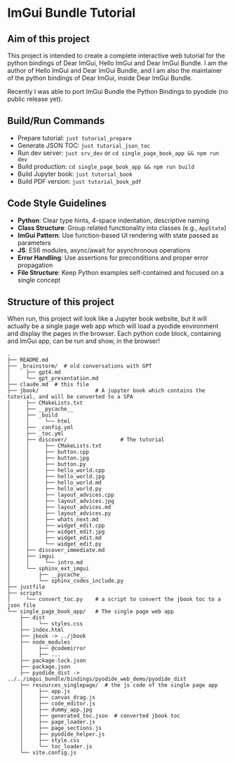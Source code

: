 # ImGui Bundle Tutorial

## Aim of this project

This project is intended to create a complete interactive web tutorial for the python bindings of Dear ImGui, Hello ImGui and Dear ImGui Bundle. I am the author of Hello ImGui and Dear ImGui Bundle, and I am also the maintainer of the python bindings of Dear ImGui, inside Dear ImGui Bundle.

Recently I was able to port ImGui Bundle the Python Bindings to pyodide (no public release yet).

## Build/Run Commands

- Prepare tutorial: `just tutorial_prepare`
- Generate JSON TOC: `just tutorial_json_toc`
- Run dev server: `just srv_dev` or `cd single_page_book_app && npm run dev`
- Build production: `cd single_page_book_app && npm run build`
- Build Jupyter book: `just tutorial_book`
- Build PDF version: `just tutorial_book_pdf`

## Code Style Guidelines

- **Python**: Clear type hints, 4-space indentation, descriptive naming
- **Class Structure**: Group related functionality into classes (e.g., `AppState`)
- **ImGui Pattern**: Use function-based UI rendering with state passed as parameters
- **JS**: ES6 modules, async/await for asynchronous operations
- **Error Handling**: Use assertions for preconditions and proper error propagation
- **File Structure**: Keep Python examples self-contained and focused on a single concept

## Structure of this project

When run, this project will look like a Jupyter book website, but it will actually be a single page web app which will load a pyodide environment and display the pages in the browser. Each python code block, containing and ImGui app, can be run and show, in the browser!

```
.
├── README.md
├── _brainstorm/  # old conversations with GPT
│     ├── gpt4.md
│     └── gpt_presentation.md
├── claude.md  # this file
├── jbook/                  # A jupyter book which contains the tutorial, and will be converted to a SPA
│     ├── CMakeLists.txt
│     ├── __pycache__
│     ├── _build
│     │     └── html
│     ├── _config.yml
│     ├── _toc.yml
│     ├── discover/                 # The tutorial
│     │     ├── CMakeLists.txt
│     │     ├── button.cpp
│     │     ├── button.jpg
│     │     ├── button.py
│     │     ├── hello_world.cpp
│     │     ├── hello_world.jpg
│     │     ├── hello_world.md
│     │     ├── hello_world.py
│     │     ├── layout_advices.cpp
│     │     ├── layout_advices.jpg
│     │     ├── layout_advices.md
│     │     ├── layout_advices.py
│     │     ├── whats_next.md
│     │     ├── widget_edit.cpp
│     │     ├── widget_edit.jpg
│     │     ├── widget_edit.md
│     │     └── widget_edit.py
│     ├── discover_immediate.md
│     ├── imgui
│     │     └── intro.md
│     └── sphinx_ext_imgui
│         ├── __pycache__
│         └── sphinx_codes_include.py
├── justfile
├── scripts
│     └── convert_toc.py    # a script to convert the jbook toc to a json file
└── single_page_book_app/   # The single page web app
    ├── dist
    │     └── styles.css
    ├── index.html
    ├── jbook -> ../jbook
    ├── node_modules
    │     ├── @codemirror
    │     ├── ...
    ├── package-lock.json
    ├── package.json
    ├── pyodide_dist -> ../../imgui_bundle/bindings/pyodide_web_demo/pyodide_dist
    ├── resources_singlepage/  # the js code of the single page app
    │     ├── app.js
    │     ├── canvas_drag.js
    │     ├── code_editor.js
    │     ├── dummy_app.jpg
    │     ├── generated_toc.json  # converted jbook toc
    │     ├── page_loader.js
    │     ├── page_sections.js
    │     ├── pyodide_helper.js
    │     ├── style.css
    │     └── toc_loader.js
    └── vite.config.js
```
